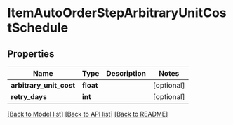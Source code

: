 # ItemAutoOrderStepArbitraryUnitCostSchedule

## Properties
Name | Type | Description | Notes
------------ | ------------- | ------------- | -------------
**arbitrary_unit_cost** | **float** |  | [optional] 
**retry_days** | **int** |  | [optional] 

[[Back to Model list]](../README.md#documentation-for-models) [[Back to API list]](../README.md#documentation-for-api-endpoints) [[Back to README]](../README.md)


